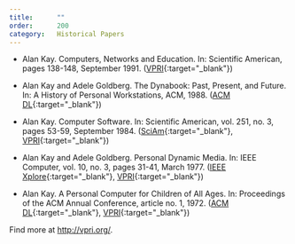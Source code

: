 ```yaml
---
title:      ""
order:      200
category:   Historical Papers
---
```

- Alan Kay.
  Computers, Networks and Education.
  In: Scientific American, pages 138-148, September 1991.
    ([VPRI](http://www.vpri.org/pdf/sci_amer_article.pdf){:target="_blank"})

- Alan Kay and Adele Goldberg.
  The Dynabook: Past, Present, and Future.
  In: A History of Personal Workstations, ACM, 1988.
    ([ACM DL](http://dl.acm.org/citation.cfm?id=66919){:target="_blank"})

- Alan Kay.
  Computer Software.
  In: Scientific American, vol. 251, no. 3, pages 53-59, September 1984.
    ([SciAm](http://www.nature.com/scientificamerican/journal/v251/n3/index.html){:target="_blank"},
     [VPRI](http://www.vpri.org/pdf/tr1984001_comp_soft.pdf){:target="_blank"})

- Alan Kay and Adele Goldberg.
  Personal Dynamic Media.
  In: IEEE Computer, vol. 10, no. 3, pages 31-41, March 1977.
    ([IEEE Xplore](http://ieeexplore.ieee.org/xpl/articleDetails.jsp?arnumber=1646405){:target="_blank"},
     [VPRI](http://www.vpri.org/pdf/m1977001_dynamedia.pdf){:target="_blank"})

- Alan Kay.
  A Personal Computer for Children of All Ages.
  In: Proceedings of the ACM Annual Conference, article no. 1, 1972.
    ([ACM DL](http://dl.acm.org/citation.cfm?id=1971922){:target="_blank"},
     [VPRI](http://www.vpri.org/pdf/hc_pers_comp_for_children.pdf){:target="_blank"})

Find more at <http://vpri.org/>.
